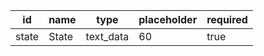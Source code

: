 id         |name           |type     |placeholder  |required|
-----------|---------------|---------|-------------|--------|
state      |State          |text_data|60           |true    |